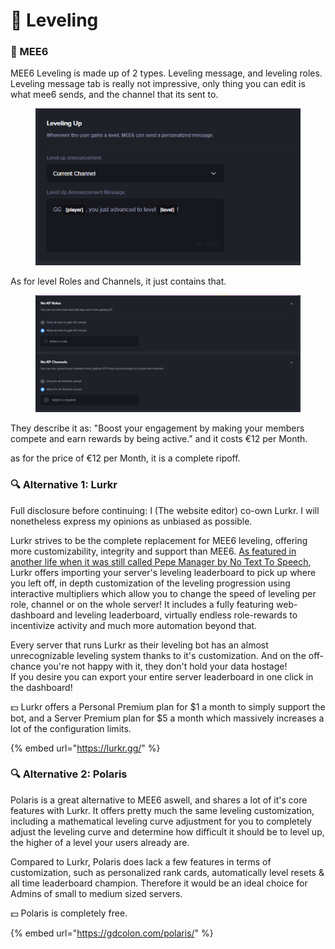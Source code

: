 # 👑 Leveling

### 👑 MEE6

MEE6 Leveling is made up of 2 types. Leveling message, and leveling roles. Leveling message tab is really not impressive, only thing you can edit is what mee6 sends, and the channel that its sent to.

<figure><img src="../../.gitbook/assets/image (10).png" alt=""><figcaption></figcaption></figure>

As for level Roles and Channels, it just contains that.

<figure><img src="../../.gitbook/assets/image (11).png" alt=""><figcaption></figcaption></figure>

They describe it as: "Boost your engagement by making your members compete and earn rewards by being active." and it costs €12 per Month.

as for the price of €12 per Month, it is a complete ripoff.

### 🔍 Alternative 1: Lurkr

Full disclosure before continuing: I (The website editor) co-own Lurkr. I will nonetheless express my opinions as unbiased as possible.

Lurkr strives to be the complete replacement for MEE6 leveling, offering more customizability, integrity and support than MEE6. [As featured in another life when it was still called Pepe Manager by No Text To Speech](https://youtu.be/uEHGNx3idFM), Lurkr offers importing your server's leveling leaderboard to pick up where you left off, in depth customization of the leveling progression using interactive multipliers which allow you to change the speed of leveling per role, channel or on the whole server! It includes a fully featuring web-dashboard and leveling leaderboard, virtually endless role-rewards to incentivize activity and much more automation beyond that.

Every server that runs Lurkr as their leveling bot has an almost unrecognizable leveling system thanks to it's customization. And on the off-chance you're not happy with it, they don't hold your data hostage!\
If you desire you can export your entire server leaderboard in one click in the dashboard!

💵 Lurkr offers a Personal Premium plan for $1 a month to simply support the bot, and a Server Premium plan for $5 a month which massively increases a lot of the configuration limits.

{% embed url="https://lurkr.gg/" %}

### 🔍 Alternative 2: Polaris

Polaris is a great alternative to MEE6 aswell, and shares a lot of it's core features with Lurkr. It offers pretty much the same leveling customization, including a mathematical leveling curve adjustment for you to completely adjust the leveling curve and determine how difficult it should be to level up, the higher of a level your users already are.

Compared to Lurkr, Polaris does lack a few features in terms of customization, such as personalized rank cards, automatically level resets & all time leaderboard champion. Therefore it would be an ideal choice for Admins of small to medium sized servers.

💵 Polaris is completely free.

{% embed url="https://gdcolon.com/polaris/" %}
